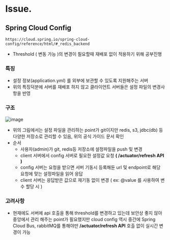 
# Issue. 
  ## Spring Cloud Config
    https://cloud.spring.io/spring-cloud-config/reference/html/#_redis_backend
   * Threshold ( 변동 가능 )의 변경이 필요할때 재배포 없이 적용하기 위해 공부진행
   ### 특징
   *  설정 정보(application.yml) 를 외부에 보관할 수 있도록 지원해주는 서버
   *  위의 특징덕분에 서버를 재배포 하지 않고 클라이언트 서버들은 설정 파일의 변경사항을 반영
   ### 구조
   ![image](https://user-images.githubusercontent.com/33863965/174000923-51863060-071d-4ba0-892c-5f02292e4bf9.png)
   * 위의 그림에서는 설정 파일을 관리하는 point가 git이지만 redis, s3, jdbc(db) 등 다양한 저장소로 관리할 수 있음, 위의 공식 가이드 문서 확인
   * 순서
      + 사용자(admin)가 git, redis등 저장소에 설정파일을 push 및 변경
      + client 서버에서 config 서버로 필요한 설정값 요청 **( /actuator/refresh API )**
      + config 서버는 요청을 받으면 서버 기동시 등록해둔 url 및 endpoint로 해당 요청에 맞는 설정파일을 읽어 응답
      + client 서버는 응답받은 값으로 재기동 없이 변경 ( ex: @value 를 사용하여 변수 할당 시 )
    
   ### 고려사항
   * 현재에도 서버에 api 호출을 통해 threshold를 변경하고 있는데 보안상 좋지 않아 중앙에서 관리 해주는 point가 필요했지만 cloud config 역시 중간에 Spring Cloud Bus, rabbitMQ를 통해야만 **/actuator/refresh API** 호출 없이 실시간 변경이 가능
